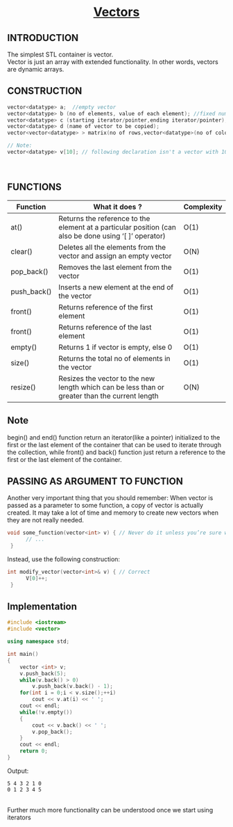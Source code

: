 <h1 align="center"><a href="#"> Vectors </a></h1>

<h2>INTRODUCTION</h2>

The simplest STL container is vector. <br />
Vector is just an array with extended functionality. In other words, vectors are dynamic arrays.

<h2>CONSTRUCTION</h2>

```cpp
vector<datatype> a;  //empty vector
vector<datatype> b (no of elements, value of each element); //fixed number of elements with default value
vector<datatype> c (starting iterator/pointer,ending iterator/pointer); //inserting elements from other data structures
vector<datatype> d (name of vector to be copied);    
vector<vector<datatype> > matrix(no of rows,vector<datatype>(no of coloumn,default value)) //Declaring a 2D array

// Note:
vector<datatype> v[10]; // following declaration isn't a vector with 10 elements but an array of size ten having vector elements

```
<br />

<h2>FUNCTIONS</h2>

| <center>Function </center>    | <center>What it does ?</center>  | <center>Complexity</center>  |
| :-------------                | :-------------                   | :-------------               |
| <a>at()</a>        |Returns the reference to the element at a particular position (can also be done using ‘[ ]’ operator)       |O(1)
| <a>clear()</a>        |Deletes all the elements from the vector and assign an empty vector |O(N)
| <a>pop_back()</a>        |Removes the last element from the vector       |O(1)
| <a>push_back()</a>        |Inserts a new element at the end of the vector       |O(1)
| <a>front()</a>          |Returns reference of the first element       |O(1)
| <a>front()</a>          |Returns reference of the last element       |O(1)
| <a>empty()</a>         |Returns 1 if vector is empty, else 0      |O(1)
| <a>size()</a>         |Returns the total no of elements in the vector|    O(1)
| <a>resize()</a>        |Resizes the vector to the new length which can be less than or greater than the current length       |O(N)


<h2>Note</h2>
begin() and end() function return an iterator(like a pointer) initialized to the first or the last element of the container that can be used to iterate through the collection, while front() and back() function just return a reference to the first or the last element of the container.

<h2>PASSING AS ARGUMENT TO FUNCTION</h2>

Another very important thing that you should remember: When vector is passed as a parameter to some function, a copy of vector is actually created. It may take a lot of time and memory to create new vectors when they are not really needed.
```cpp
void some_function(vector<int> v) { // Never do it unless you’re sure what you do!
      // ...
 }
```
Instead, use the following construction:
```cpp
int modify_vector(vector<int>& v) { // Correct
      V[0]++;
 }
```

<h2>Implementation</h2>

```cpp
#include <iostream>
#include <vector>

using namespace std;

int main()
{
    vector <int> v;
    v.push_back(5);
    while(v.back() > 0)
        v.push_back(v.back() - 1);
    for(int i = 0;i < v.size();++i)
        cout << v.at(i) << ' ';
    cout << endl;
    while(!v.empty())
    {
        cout << v.back() << ' ';
        v.pop_back();
    }
    cout << endl;
    return 0;
}
```

Output:
```
5 4 3 2 1 0
0 1 2 3 4 5
```
<br />
Further much more functionality can be understood once we start using iterators
